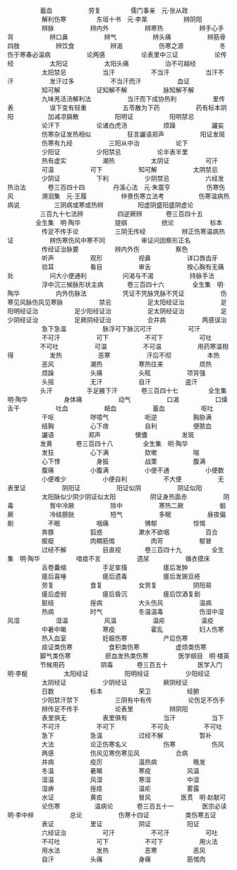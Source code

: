 <!-- { "loadSidebar": true } -->
　　　　　  蓄血
　　 　　　 劳复
　　 　　 儒门事亲　元·张从政
　　 　　　 解利伤寒
　　 　　 东垣十书　元·李杲
　　 　　　 辨阴阳
　　 　　　 辨脉
　　 　　　 辨内外
　　 　　　 辨寒热
　　 　　　 辨手心手背
　　 　　　 辨口鼻
　　 　　　 辨气
　　 　　　 辨头痛
　　 　　　 辨筋骨四肢
　　 　　　 辨饮食
　　 　　　 辨渴
　　 　　　 伤寒之源
　　 　　　 冬伤于寒春必温病
　　 　　　 论两感
　　 　　　 论表里中三证
　　 　　　 论传经
　　 　　　 太阳证
　　 　　　 太阳头痛
　　 　　　 治不可越经
　　 　　　 太阳禁忌
　　 　　　 当汗
　　 　　　 不当汗
　　 　　　 当汗不汗
　　 　　　 发汗过多
　　 　　　 不当汗而汗
　　 　　　 血证
　　 　　　 知可解
　　 　　　 证知解不解
　　 　　　 脉知解不解
　　 　　　 九味羌活汤解利法
　　 　　　 当汗而下成协热利
　　 　　　 里传表
　　 　　　 误下变有轻重
　　 　　　 五苓散为下药
　　 　　　 药有标本阴阳
　　　　　  加减凉膈散
　　 　　　 阳明证
　　 　　　 阳明禁忌
　　 　　　 论汗下
　　 　　　 论诸白虎汤
　　 　　　 烦躁
　　 　　　 讝妄
　　 　　　 伤寒杂证发热相似
　　 　　　 狂言讝语郑声
　　 　　　 阳证发斑
　　 　　　 伤寒有九经
　　 　　　 三阳从中治
　　 　　　 论下
　　 　　　 少阳证
　　 　　　 少阳禁忌
　　 　　　 论半表半里
　　 　　　 热有虚实
　　 　　　 潮热
　　 　　　 太阴证
　　 　　　 可汗
　　 　　　 可温
　　 　　　 可下
　　 　　　 知可解
　　 　　　 太阴禁忌
　　 　　　 少阴证
　　 　　　 下利
　　 　　　 少阴禁忌
　　 　　　 六经发热治法
　　　  卷三百四十四
　　　　  丹溪心法　元·朱震亨
　　 　　　 伤寒伤风
　　　　  溯洄集　元·王履
　　　　　  仲景伤寒立法考
　　　　　  伤寒温病热病说
　　　　　  三阴病或寒或热辨
　　　　　  阳虚阴盛阳盛阴虚论
　　　　　  三百九十七法辨
　　　　　  四逆厥辨
　　 　 卷三百四十五
　　 　　 全生集　明·陶华
　　　　　  提纲
　　　　　  统论
　　 　　　 标本
　　 　　　 传足不传手论
　　 　　　 三阴无传经
　　 　　　 辨正伤寒温病热证
　　 　　　 辨伤寒伤风中寒不同
　　 　　　 审证问因察形正名
　　 　　　 传经证治脉要
　　 　　　 辨内外伤
　　 　　　 察色
　　 　　　 听声
　　 　　　 观形
　　 　　　 视鼻
　　 　　　 详口唇齿牙
　　 　　　 验耳
　　 　　　 看目
　　 　　　 审舌
　　 　　　 按心胸有无痛处
　　 　　　 问大小便通利
　　 　　　 问渴与不渴
　　 　　　 持脉手法
　　 　　　 浮中沉三候脉形状主病
　　 　 卷三百四十六
　　　　  全生集　明·陶华
　　 　　　 内外伤脉法
　　 　　　 凭证不凭脉凭脉不凭证
　　 　　　 伤寒见风脉伤风见寒脉
　　 　　　 禁忌
　　 　　　 足太阳经证治
　　 　　　 足阳明经证治
　　 　　　 足少阳经证治
　　 　　　 足太阴经证治
　　 　　　 足少阴经证治
　　 　　　 足厥阴经证治
　　 　　　 合并病
　　 　　　 两感误治
　　 　　　 急下急温
　　 　　　 脉浮可下脉沉可汗
　　 　　　 可汗
　　 　　　 不可汗
　　 　　　 可下
　　 　　　 不可下
　　 　　　 可吐
　　　　　  不可吐
　　 　　　 可温
　　 　　　 不可温
　　 　　　 用药寒温相得
　　 　　　 发热
　　 　　　 恶寒
　　 　　　 汗后不彻
　　 　　　 本热
　　 　　　 恶风
　　 　　　 潮热
　　 　　　 寒热往来
　　 　　　 烦热
　　 　　　 烦躁
　　 　　　 头痛
　　 　　　 头眩
　　 　　　 项背强
　　 　　　 头摇
　　 　　　 无汗
　　 　　　 自汗
　　　　　  盗汗
　　　　　  头汗
　　　　　  手足腋下汗
　　 　 卷三百四十七
　　 　　 全生集　明·陶华
　　 　　　 身体痛
　　 　　　 动气
　　 　　　 口渴
　　 　　　 口燥舌干
　　 　　　 吐血
　　 　　　 衄血
　　 　　　 蓄血
　　 　　　 呕吐
　　 　　　 干呕
　　 　　　 哕噫气
　　 　　　 呃逆
　　 　　　 胸胁满
　　 　　　 结胸
　　 　　　 心下痞
　　 　　　 自利
　　 　　　 便脓血
　　 　　　 讝语
　　　　　  郑声
　　　　　  懊憹
　　　　　  发斑
　　　　　  发黄
　　 　 卷三百四十八
　　 　　 全生集　明·陶华
　　 　　　 发狂
　　 　　　 心下满
　　 　　　 欬嗽
　　 　　　 喘
　　 　　　 心下悸
　　 　　　 身振
　　 　　　 战栗
　　 　　　 腹满
　　 　　　 腹痛
　　 　　　 小腹满
　　 　　　 小便不通
　　 　　　 小便数
　　 　　　 小便难少
　　 　　　 小便自利
　　 　　　 不大便
　　 　　　 无表里证
　　 　　　 阴阳证
　　 　　　 阳证似阴
　　 　　　 阴证似阳
　　 　　　 太阳脉似少阴少阴证似太阳　　 　　　 阴证身热面赤
　　 　　　 阴毒
　　 　　　 胷中冷厥
　　 　　　 除中
　　 　　　 寒热二厥
　　 　　　 蛔厥
　　 　　　 冷结膀胱
　　 　　　 短气
　　 　　　 多眠
　　 　　　 昼夜偏剧
　　　　　  不眠
　　 　　　 咽痛
　　 　　　 怫郁
　　 　　　 惊惕
　　 　　　 奔豚
　　 　　　 狐惑
　　 　　　 漱水不欲咽
　　 　　　 百合
　　 　　　 瘈瘲
　　 　　　 肉瞤筋惕
　　 　　　 肉苛
　　 　　　 郁冒
　　 　　　 过经不解
　　 　　　 目直视
　　 　 卷三百四十九
　　 　　 全生集　明·陶华
　　 　　　 喑痖不言
　　 　　　 遗尿
　　 　　　 循衣摸床
　　 　　　 舌卷囊缩
　　 　　　 手足挛搐
　　 　　　 瘥后发肿
　　 　　　 瘥后喜唾
　　 　　　 瘥后遗毒
　　 　　　 瘥后发豌豆疮
　　 　　　 劳复
　　 　　　 食复
　　 　　　 女劳复
　　 　　　 阴阳易
　　 　　　 瘥后虚弱
　　 　　　 瘥后昏沉
　　 　　　 瘥后饮酒复剧
　　 　　　 脏结
　　 　　　 痓病
　　 　　　 大头伤风
　　 　　　 温病
　　 　　　 热病
　　 　　　 时气
　　 　　　 冬温温毒
　　 　　　 伤湿中湿风湿
　　 　　　 湿温
　　 　　　 风温
　　 　　　 温疟
　　 　　　 温疫
　　 　　　 中暑中暍
　　 　　　 寒疫
　　 　　　 霍乱
　　 　　　 妇人伤寒
　　 　　　 热入血室
　　 　　　 妊娠伤寒
　　 　　　 产后伤寒
　　 　　　 痰证类伤寒
　　 　　　 食积类伤寒
　　 　　　 虚烦类伤寒
　　　　　  脚气类伤寒
　　　　　  瘀血发热类伤寒
　　 　　 医学纲目　明·楼英
　　　　　  节候用药
　　　　 　 阴毒
　　 　 卷三百五十
　　 　　 医学入门　明·李梴
　　 　　　 太阳经证
　　 　　　 阳明经证
　　 　　　 少阳经证
　　 　　　 太阴经证
　　 　　　 少阴经证
　　 　　　 厥阴经证
　　 　　　 日数
　　 　　　 标本
　　 　　　 荣卫
　　 　　　 经腑
　　 　　　 少阳禁汗禁下
　　 　　　 三阴有中有传
　　 　　　 论伤足不伤手
　　 　　　 辨传足不传手
　　 　　　 论表里
　　 　　　 辨阴阳
　　 　　　 表里俱无
　　 　　　 表里俱有
　　 　　　 当汗
　　 　　　 当下
　　 　　　 不可汗
　　 　　　 不可下
　　 　　　 不可灸
　　　　　  不可吐
　　 　　　 急下
　　 　　　 急温
　　 　　　 过经不解
　　 　　　 暂补
　　 　　　 大法
　　 　　　 论正伤寒名义
　　 　　　 伤寒
　　 　　　 伤风
　　 　　　 两感
　　 　　　 伤风见寒伤寒见风
　　 　　　 合病
　　 　　　 并病
　　 　　　 疫厉
　　 　　　 温热病
　　 　　　 晚发
　　 　　　 冬温
　　 　　　 暑暍
　　 　　　 寒疫
　　 　　　 风温
　　 　　　 湿温
　　 　　　 风湿
　　 　　　 寒湿
　　 　　　 中湿
　　 　　　 湿痹
　　 　　　 痓痉
　　 　　　 温疟
　　 　　　 雾露
　　 　　　 水证
　　 　　　 黄疸
　　 　　　 冒风
　　 　　 医贯　明·赵献可
　　 　　　 论伤寒
　　　　　  温病论
　　 　 卷三百五十一
　　　　  医宗必读　明·李中梓
　　 　　　 总论
　　 　　　 伤寒十四证
　　 　　　 类伤寒五证
　　 　　　 表证
　　 　　　 里证
　　 　　　 阴证
　　 　　　 阳证
　　 　　　 六经证治
　　 　　　 可汗
　　 　　　 不可汗
　　 　　　 可吐
　　 　　　 不可吐
　　 　　　 可下
　　 　　　 不可下
　　 　　　 用火法
　　 　　　 用水法
　　 　　　 发热
　　 　　　 恶寒
　　 　　　 恶风
　　 　　　 自汗
　　 　　　 头痛
　　 　　　 身痛
　　 　　　 筋惕肉
